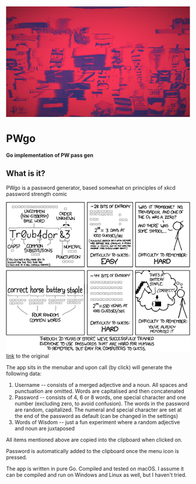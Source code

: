 ![](assets/background.jpg)

# PWgo

#### Go implementation of PW pass gen

## What is it?

PWgo is a password generator, based somewhat on principles of xkcd password strength comic

![](assets/password_strength.png)
[link](https://xkcd.com/936/) to the original

The app sits in the menubar and upon call (by click) will generate the following data:

1. Username -- consists of a merged adjective and a noun. All spaces and punctuation are omitted. Words are capitalised and then concatenated
2. Password -- consists of 4, 6 or 8 words, one special character and one number (excluding zero, to avoid confusion). The words in the password are random, capitalized. The numeral and special character are set at the end of the password as default (can be changed in the settings)
3. Words of Wisdom -- just a fun experiment where a random adjective and noun are juxtaposed

All items mentioned above are copied into the clipboard when clicked on.

Password is automatically added to the clipboard once the menu icon is pressed.

The app is written in pure Go. Compiled and tested on macOS. I assume it can be compiled and run on Windows and Linux as well, but I haven't tried.
